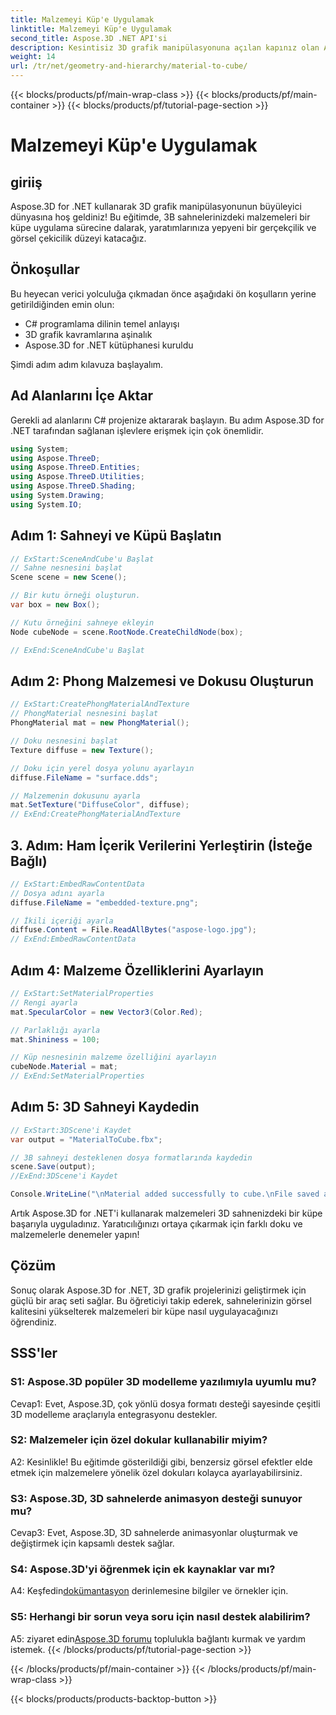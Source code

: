 ```yaml
---
title: Malzemeyi Küp'e Uygulamak
linktitle: Malzemeyi Küp'e Uygulamak
second_title: Aspose.3D .NET API'si
description: Kesintisiz 3D grafik manipülasyonuna açılan kapınız olan Aspose.3D for .NET'i keşfedin. Malzemeleri zahmetsizce uygulayın, gerçekçiliği artırın ve projelerinizi geliştirin.
weight: 14
url: /tr/net/geometry-and-hierarchy/material-to-cube/
---
```


{{< blocks/products/pf/main-wrap-class >}}
{{< blocks/products/pf/main-container >}}
{{< blocks/products/pf/tutorial-page-section >}}

# Malzemeyi Küp'e Uygulamak

## giriiş

Aspose.3D for .NET kullanarak 3D grafik manipülasyonunun büyüleyici dünyasına hoş geldiniz! Bu eğitimde, 3B sahnelerinizdeki malzemeleri bir küpe uygulama sürecine dalarak, yaratımlarınıza yepyeni bir gerçekçilik ve görsel çekicilik düzeyi katacağız.

## Önkoşullar

Bu heyecan verici yolculuğa çıkmadan önce aşağıdaki ön koşulların yerine getirildiğinden emin olun:

- C# programlama dilinin temel anlayışı
- 3D grafik kavramlarına aşinalık
- Aspose.3D for .NET kütüphanesi kuruldu

Şimdi adım adım kılavuza başlayalım.

## Ad Alanlarını İçe Aktar

Gerekli ad alanlarını C# projenize aktararak başlayın. Bu adım Aspose.3D for .NET tarafından sağlanan işlevlere erişmek için çok önemlidir.

```csharp
using System;
using Aspose.ThreeD;
using Aspose.ThreeD.Entities;
using Aspose.ThreeD.Utilities;
using Aspose.ThreeD.Shading;
using System.Drawing;
using System.IO;
```

## Adım 1: Sahneyi ve Küpü Başlatın

```csharp
// ExStart:SceneAndCube'u Başlat
// Sahne nesnesini başlat
Scene scene = new Scene();

// Bir kutu örneği oluşturun.
var box = new Box();

// Kutu örneğini sahneye ekleyin
Node cubeNode = scene.RootNode.CreateChildNode(box);

// ExEnd:SceneAndCube'u Başlat
```

## Adım 2: Phong Malzemesi ve Dokusu Oluşturun

```csharp
// ExStart:CreatePhongMaterialAndTexture
// PhongMaterial nesnesini başlat
PhongMaterial mat = new PhongMaterial();

// Doku nesnesini başlat
Texture diffuse = new Texture();

// Doku için yerel dosya yolunu ayarlayın
diffuse.FileName = "surface.dds";

// Malzemenin dokusunu ayarla
mat.SetTexture("DiffuseColor", diffuse);
// ExEnd:CreatePhongMaterialAndTexture
```

## 3. Adım: Ham İçerik Verilerini Yerleştirin (İsteğe Bağlı)

```csharp
// ExStart:EmbedRawContentData
// Dosya adını ayarla
diffuse.FileName = "embedded-texture.png";

// İkili içeriği ayarla
diffuse.Content = File.ReadAllBytes("aspose-logo.jpg");
// ExEnd:EmbedRawContentData
```

## Adım 4: Malzeme Özelliklerini Ayarlayın

```csharp
// ExStart:SetMaterialProperties
// Rengi ayarla
mat.SpecularColor = new Vector3(Color.Red);

// Parlaklığı ayarla
mat.Shininess = 100;

// Küp nesnesinin malzeme özelliğini ayarlayın
cubeNode.Material = mat;
// ExEnd:SetMaterialProperties
```

## Adım 5: 3D Sahneyi Kaydedin

```csharp
// ExStart:3DScene'i Kaydet
var output = "MaterialToCube.fbx";

// 3B sahneyi desteklenen dosya formatlarında kaydedin
scene.Save(output);
//ExEnd:3DScene'i Kaydet

Console.WriteLine("\nMaterial added successfully to cube.\nFile saved at " + output);
```

Artık Aspose.3D for .NET'i kullanarak malzemeleri 3D sahnenizdeki bir küpe başarıyla uyguladınız. Yaratıcılığınızı ortaya çıkarmak için farklı doku ve malzemelerle denemeler yapın!

## Çözüm

Sonuç olarak Aspose.3D for .NET, 3D grafik projelerinizi geliştirmek için güçlü bir araç seti sağlar. Bu öğreticiyi takip ederek, sahnelerinizin görsel kalitesini yükselterek malzemeleri bir küpe nasıl uygulayacağınızı öğrendiniz.

## SSS'ler

### S1: Aspose.3D popüler 3D modelleme yazılımıyla uyumlu mu?

Cevap1: Evet, Aspose.3D, çok yönlü dosya formatı desteği sayesinde çeşitli 3D modelleme araçlarıyla entegrasyonu destekler.

### S2: Malzemeler için özel dokular kullanabilir miyim?

A2: Kesinlikle! Bu eğitimde gösterildiği gibi, benzersiz görsel efektler elde etmek için malzemelere yönelik özel dokuları kolayca ayarlayabilirsiniz.

### S3: Aspose.3D, 3D sahnelerde animasyon desteği sunuyor mu?

Cevap3: Evet, Aspose.3D, 3D sahnelerde animasyonlar oluşturmak ve değiştirmek için kapsamlı destek sağlar.

### S4: Aspose.3D'yi öğrenmek için ek kaynaklar var mı?

 A4: Keşfedin[dokümantasyon](https://reference.aspose.com/3d/net/) derinlemesine bilgiler ve örnekler için.

### S5: Herhangi bir sorun veya soru için nasıl destek alabilirim?

 A5: ziyaret edin[Aspose.3D forumu](https://forum.aspose.com/c/3d/18) toplulukla bağlantı kurmak ve yardım istemek.
{{< /blocks/products/pf/tutorial-page-section >}}

{{< /blocks/products/pf/main-container >}}
{{< /blocks/products/pf/main-wrap-class >}}

{{< blocks/products/products-backtop-button >}}
